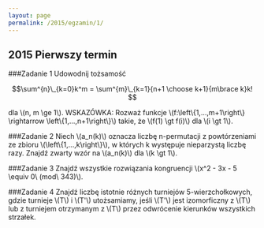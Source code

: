 ```yaml
---
layout: page
permalink: /2015/egzamin/1/
---
```


## 2015 Pierwszy termin

###Zadanie 1
Udowodnij tożsamość

$$\sum^{n}\_{k=0}k^m = \sum^{m}\_{k=1}{n+1 \choose k+1}{m\brace k}k! $$

dla \\(n, m \ge 1\\). WSKAZÓWKA: Rozważ funkcje 
\\(f:\\left\\{1,...,m+1\\right\\} \rightarrow \\left\\{1,...,n+1\\right\\}\\)
takie, że \\(f(1) \gt f(i)\\) dla \\(i \gt 1\\).

###Zadanie 2
Niech \\(a\_n(k)\\) oznacza liczbę n-permutacji z powtórzeniami ze zbioru
\\(\\left\\{1,...,k\\right\\}\\), w których k występuje nieparzystą liczbę razy.
Znajdź zwarty wzór na \\(a\_n(k)\\) dla \\(k \gt 1\\).

###Zadanie 3
Znajdź wszystkie rozwiązania kongruencji \\(x^2 - 3x - 5 \equiv 0\ (mod\ 343)\\).

###Zadanie 4
Znajdź liczbę istotnie różnych turniejów 5-wierzchołkowych, gdzie turnieje
\\(T\\) i \\(T'\\) utożsamiamy, jeśli \\(T'\\) jest izomorficzny z 
\\(T\\) lub z turniejem otrzymanym z \\(T\\) przez odwrócenie kierunków 
wszystkich strzałek.

